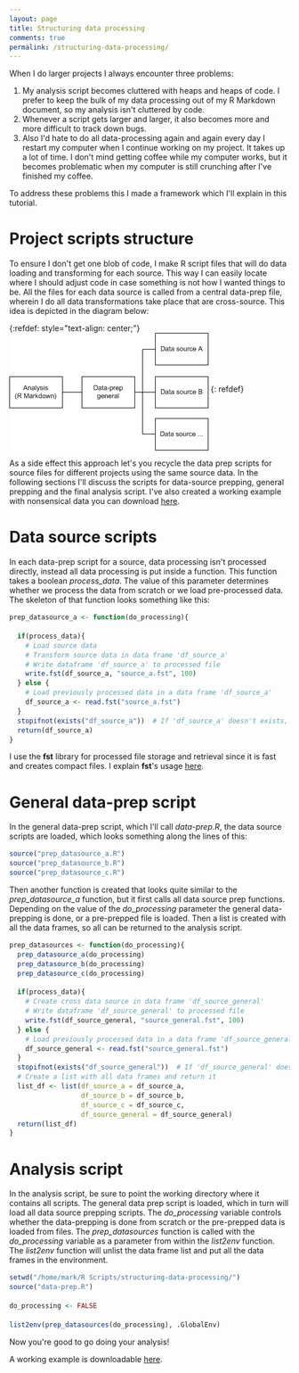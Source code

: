 ```yaml
---
layout: page
title: Structuring data processing
comments: true
permalink: /structuring-data-processing/
---
```


When I do larger projects I always encounter three problems:
1. My analysis script becomes cluttered with heaps and heaps of code. I prefer to keep the bulk of my data processing out of my R Markdown document, so my analysis isn't cluttered by code. 
2. Whenever a script gets larger and larger, it also becomes more and more difficult to track down bugs. 
3. Also I'd hate to do all data-processing again and again every day I restart my computer when I continue working on my project. It takes up a lot of time. I don't mind getting coffee while my computer works, but it becomes problematic when my computer is still crunching after I've finished my coffee. 

To address these problems this I made a framework which I'll explain in this tutorial.

# Project scripts structure

To ensure I don't get one blob of code, I make R script files that will do data loading and transforming for each source. This way I can easily locate where I should adjust code in case something is not how I wanted things to be. 
All the files for each data source is called from a central data-prep file, wherein I do all data transformations take place that are cross-source. This idea is depicted in the diagram below:

{:refdef: style="text-align: center;"}
<img src="/_pages/snippets-and-tips/script-structuring/data-prep.png" alt="Script structure" align="middle"/>
{: refdef}

As a side effect this approach let's you recycle the data prep scripts for source files for different projects using the same source data. In the following sections I'll discuss the scripts for data-source prepping, general prepping and the final analysis script. I've also created a working example with nonsensical data you can download [here](https://github.com/mark-me/mark-me.github.io/raw/master/_pages/tutorials/structuring-data-processing/structuring-data-processing.zip).

# Data source scripts

In each data-prep script for a source, data processing isn't processed directly, instead all data processing is put inside a function. This function takes a boolean _process_data_. The value of this parameter determines whether we process the data from scratch or we load pre-processed data. The skeleton of that function looks something like this:
```r
prep_datasource_a <- function(do_processing){

  if(process_data){
    # Load source data
    # Transform source data in data frame 'df_source_a'
    # Write dataframe 'df_source_a' to processed file
    write.fst(df_source_a, "source_a.fst", 100)
  } else {
    # Load previously processed data in a data frame 'df_source_a'
    df_source_a <- read.fst("source_a.fst")
  }
  stopifnot(exists("df_source_a"))  # If 'df_source_a' doesn't exists, stop the script
  return(df_source_a)
}
```
I use the **fst** library for processed file storage and retrieval since it is fast and creates compact files. I explain **fst**'s usage [here](/importing-exporting/#temporary-files).

# General data-prep script

In the general data-prep script, which I'll call _data-prep.R_, the data source scripts are loaded, which looks something along the lines of this:
```r
source("prep_datasource_a.R")
source("prep_datasource_b.R")
source("prep_datasource_c.R")
```
Then another function is created that looks quite similar to the _prep_datasource_a_ function, but it first calls all data source prep functions. Depending on the value of the _do_processing_ parameter the general data-prepping is done, or a pre-prepped file is loaded. Then a list is created with all the data frames, so all can be returned to the analysis script.
```r
prep_datasources <- function(do_processing){
  prep_datasource_a(do_processing)
  prep_datasource_b(do_processing)
  prep_datasource_c(do_processing)

  if(process_data){
    # Create cross data source in data frame 'df_source_general'
    # Write dataframe 'df_source_general' to processed file
    write.fst(df_source_general, "source_general.fst", 100)
  } else {
    # Load previously processed data in a data frame 'df_source_general'
    df_source_general <- read.fst("source_general.fst")
  }
  stopifnot(exists("df_source_general"))  # If 'df_source_general' doesn't exists, stop the script
  # Create a list with all data frames and return it
  list_df <- list(df_source_a = df_source_a, 
                  df_source_b = df_source_b, 
                  df_source_c = df_source_c, 
                  df_source_general = df_source_general)
  return(list_df)
}
```

# Analysis script

In the analysis script, be sure to point the working directory where it contains all scripts. The general data prep script is loaded, which in turn will load all data source prepping scripts. The _do_processing_ variable controls whether the data-prepping is done from scratch or the pre-prepped data is loaded from files. The _prep_datasources_ function is called with the _do_processing_ variable as a parameter from within the _list2env_ function. The _list2env_ function will unlist the data frame list and put all the data frames in the environment. 
```r
setwd("/home/mark/R Scripts/structuring-data-processing/")
source("data-prep.R")

do_processing <- FALSE

list2env(prep_datasources(do_processing), .GlobalEnv)
```
Now you're good to go doing your analysis!

A working example is downloadable [here](https://github.com/mark-me/mark-me.github.io/raw/master/_pages/tutorials/structuring-data-processing/structuring-data-processing.zip).

